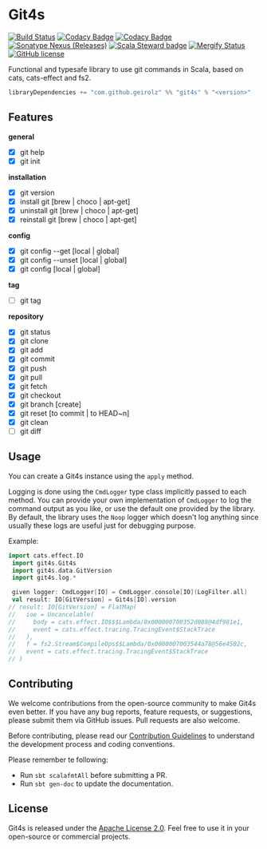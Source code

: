 # Git4s

[![Build Status](https://github.com/geirolz/git4s/actions/workflows/cicd.yml/badge.svg)](https://github.com/geirolz/git4s/actions)
[![Codacy Badge](https://app.codacy.com/project/badge/Coverage/0c050a5f75354469b166cd0717bb1072)](https://app.codacy.com/gh/geirolz/git4s/dashboard?utm_source=gh&utm_medium=referral&utm_content=&utm_campaign=Badge_coverage)
[![Codacy Badge](https://app.codacy.com/project/badge/Grade/0c050a5f75354469b166cd0717bb1072)](https://app.codacy.com/gh/geirolz/git4s/dashboard?utm_source=gh&utm_medium=referral&utm_content=&utm_campaign=Badge_grade)
[![Sonatype Nexus (Releases)](https://img.shields.io/nexus/r/com.github.geirolz/git4s_3?server=https%3A%2F%2Foss.sonatype.org)](https://mvnrepository.com/artifact/com.github.geirolz/git4s)
[![Scala Steward badge](https://img.shields.io/badge/Scala_Steward-helping-blue.svg?style=flat&logo=data:image/png;base64,iVBORw0KGgoAAAANSUhEUgAAAA4AAAAQCAMAAAARSr4IAAAAVFBMVEUAAACHjojlOy5NWlrKzcYRKjGFjIbp293YycuLa3pYY2LSqql4f3pCUFTgSjNodYRmcXUsPD/NTTbjRS+2jomhgnzNc223cGvZS0HaSD0XLjbaSjElhIr+AAAAAXRSTlMAQObYZgAAAHlJREFUCNdNyosOwyAIhWHAQS1Vt7a77/3fcxxdmv0xwmckutAR1nkm4ggbyEcg/wWmlGLDAA3oL50xi6fk5ffZ3E2E3QfZDCcCN2YtbEWZt+Drc6u6rlqv7Uk0LdKqqr5rk2UCRXOk0vmQKGfc94nOJyQjouF9H/wCc9gECEYfONoAAAAASUVORK5CYII=)](https://scala-steward.org)
[![Mergify Status](https://img.shields.io/endpoint.svg?url=https://api.mergify.com/v1/badges/geirolz/git4s&style=flat)](https://mergify.io)
[![GitHub license](https://img.shields.io/github/license/geirolz/git4s)](https://github.com/geirolz/git4s/blob/main/LICENSE)

Functional and typesafe library to use git commands in Scala, based on cats, cats-effect and fs2.

```sbt
libraryDependencies += "com.github.geirolz" %% "git4s" % "<version>"
```

## Features
**general**
- [x] git help
- [x] git init

**installation**
- [x] git version
- [x] install git [brew | choco | apt-get]
- [x] uninstall git [brew | choco | apt-get]
- [x] reinstall git [brew | choco | apt-get]

**config**
- [x] git config --get [local | global]
- [x] git config --unset [local | global]
- [x] git config [local | global]

**tag**
- [ ] git tag

**repository**
- [x] git status
- [x] git clone
- [x] git add
- [x] git commit
- [x] git push
- [x] git pull
- [x] git fetch
- [x] git checkout
- [x] git branch [create]
- [x] git reset [to commit | to HEAD~n]
- [x] git clean 
- [ ] git diff 

## Usage

You can create a Git4s instance using the `apply` method.

Logging is done using the `CmdLogger` type class implicitly passed to each method. You can provide your own
implementation of `CmdLogger` to log the command output as you like, or use the default one provided by the library.
By default, the library uses the `Noop` logger which doesn't log anything since usually these logs are useful just
for debugging purpose.

Example:
```scala
import cats.effect.IO
 import git4s.Git4s
 import git4s.data.GitVersion
 import git4s.log.*

 given logger: CmdLogger[IO] = CmdLogger.console[IO](LogFilter.all)
 val result: IO[GitVersion] = Git4s[IO].version
// result: IO[GitVersion] = FlatMap(
//   ioe = Uncancelable(
//     body = cats.effect.IO$$$Lambda/0x000000700352d088@4df981e1,
//     event = cats.effect.tracing.TracingEvent$StackTrace
//   ),
//   f = fs2.Stream$CompileOps$$Lambda/0x0000007003544a78@56e4502c,
//   event = cats.effect.tracing.TracingEvent$StackTrace
// )
```

## Contributing

We welcome contributions from the open-source community to make Git4s even better. If you have any bug reports,
feature requests, or suggestions, please submit them via GitHub issues. Pull requests are also welcome.

Before contributing, please read
our [Contribution Guidelines](https://github.com/geirolz/cats-git/blob/main/CONTRIBUTING.md) to understand the
development process and coding conventions.

Please remember te following:

- Run `sbt scalafmtAll` before submitting a PR.
- Run `sbt gen-doc` to update the documentation.

## License

Git4s is released under the [Apache License 2.0](https://github.com/geirolz/git4s/blob/main/LICENSE).
Feel free to use it in your open-source or commercial projects.
